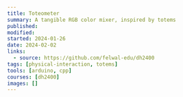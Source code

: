 ```yaml
---
title: Toteometer
summary: A tangible RGB color mixer, inspired by totems
published:
modified:
started: 2024-01-26
date: 2024-02-02
links:
  - source: https://github.com/felwal-edu/dh2400
tags: [physical-interaction, totems]
tools: [arduino, cpp]
courses: [dh2400]
images: []
---
```

